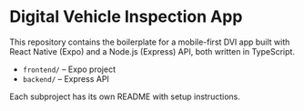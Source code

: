 # Digital Vehicle Inspection App

This repository contains the boilerplate for a mobile-first DVI app built with React Native (Expo) and a Node.js (Express) API, both written in TypeScript.

- `frontend/` – Expo project
- `backend/` – Express API

Each subproject has its own README with setup instructions.
